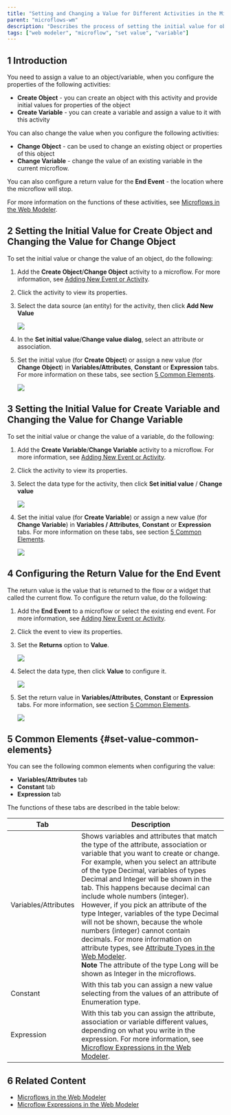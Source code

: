 ```yaml
---
title: "Setting and Changing a Value for Different Activities in the Microflows in the Web Modeler"
parent: "microflows-wm"
description: "Describes the process of setting the initial value for objects or variables in the Mendix Web Modeler."
tags: ["web modeler", "microflow", "set value", "variable"]
---
```


## 1 Introduction 

You need to assign a value to an object/variable, when you configure the properties of the following activities:

* **Create Object** -  you can create an object with this activity and provide initial values for properties of the object 
* **Create Variable** - you can create a variable and assign a value to it with this activity 

You can also change the value when you configure the following activities:

* **Change Object** - can be used to change an existing object or properties of this object
* **Change Variable** - change the value of an existing variable in the current microflow. 

You can also configure a return value for the **End Event** - the location where the microflow will stop.

For more information on the functions of these activities, see [Microflows in the Web Modeler](microflows-wm). 

## 2 Setting the Initial Value for Create Object and Changing the Value for Change Object

 To set the initial value or change the value of an object, do the following:

1. Add the **Create Object**/**Change Object** activity to a microflow. For more information, see [Adding New Event or Activity](microflows-wm#adding-activity-to-microflow).
2. Click the activity to view its properties.
3.  Select the data source (an entity) for the activity, then click **Add New Value**

    ![](attachments/microflows-setting-and-changing-value-wm/wm-add-new-value.png)

4. In the **Set initial value**/**Change value dialog**, select an attribute or association.
5.  Set the initial value (for **Create Object**) or assign a new value (for **Change Object**) in **Variables/Attributes**, **Constant** or **Expression** tabs.  For more information on these tabs, see section [5 Common Elements](#set-value-common-elements).

    ![](attachments/microflows-setting-and-changing-value-wm/wm-set-initial-value-object-dialog.png)

## 3 Setting the Initial Value for Create Variable and Changing the Value for Change Variable

To set the initial value or change the value of a variable, do the following:

1. Add the **Create Variable**/**Change Variable** activity to a microflow. For more information, see [Adding New Event or Activity](microflows-wm#adding-activity-to-microflow).
2. Click the activity to view its properties.
3.  Select the data type for the activity, then click **Set initial value** / **Change value**

    ![](attachments/microflows-setting-and-changing-value-wm/wm-set-initial-value-var.png)

4.  Set the initial value (for **Create Variable**) or assign a new value (for **Change Variable**) in **Variables / Attributes**, **Constant** or **Expression** tabs.  For more information on these tabs, see section [5 Common Elements](#set-value-common-elements).

    ![](attachments/microflows-setting-and-changing-value-wm/wm-change-value-var-dialog.png)

## 4 Configuring the Return Value for the End Event 

The return value is the value that is returned to the flow or a widget that called the current flow. To configure the return value, do the following:

1. Add the **End Event** to a microflow or select the existing end event. For more information, see [Adding New Event or Activity](microflows-wm#adding-activity-to-microflow).
2. Click the event to view its properties.
3.  Set the **Returns** option to **Value**.

    ![](attachments/microflows-setting-and-changing-value-wm/wm-end-event-returns-value-setting.png)

4.  Select the data type, then click **Value** to configure it.

    ![](attachments/microflows-setting-and-changing-value-wm/wm-configure-return-value.png)

5.  Set the return value in **Variables/Attributes**, **Constant** or **Expression** tabs. For more information, see section [5 Common Elements](#set-value-common-elements).

    ![](attachments/microflows-setting-and-changing-value-wm/wm-configure-retuen-value-dialog.png)

## 5 Common Elements {#set-value-common-elements}

You can see the following common elements when configuring the value:

* **Variables/Attributes** tab
* **Constant** tab
* **Expression** tab

The functions of these tabs are described in the table below:

| Tab                  | Description                                                  |
| -------------------- | ------------------------------------------------------------ |
| Variables/Attributes | Shows variables and attributes that match the type of the attribute, association or variable that you want to create or change. <br />For example, when you select  an attribute of the type Decimal, variables of types Decimal and Integer will be shown in the tab. This happens because decimal can include whole numbers (integer). However, if you pick an attribute of the type Integer, variables of the type Decimal will not be shown, because the whole numbers (integer) cannot contain decimals.  For more information on attribute types, see [Attribute Types in the Web Modeler](domain-models-attributes-wm).<br />**Note** The attribute of the type Long will be shown as Integer in the microflows. |
| Constant             | With this tab you can assign a new value selecting  from the values of an attribute of Enumeration type. |
| Expression           | With this tab you can assign the attribute, association or variable different values, depending on what you write in the expression. For more information, see [Microflow Expressions in the Web Modeler](microflows-expressions-wm). |

## 6 Related Content

* [Microflows in the Web Modeler](microflows-wm)
* [Microflow Expressions in the Web Modeler](microflows-expressions-wm)

